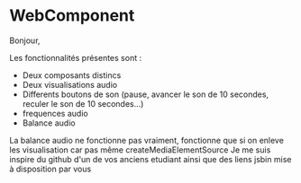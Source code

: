 # WebComponent

Bonjour,

Les fonctionnalités présentes sont : 
- Deux composants distincs
- Deux visualisations audio
- Differents boutons de son (pause, avancer le son de 10 secondes, reculer le son de 10 secondes...)
- frequences audio
- Balance audio

La balance audio ne fonctionne pas vraiment, fonctionne que si on enleve les visualisation car pas même createMediaElementSource
Je me suis inspire du github d'un de vos anciens etudiant ainsi que des liens jsbin mise à disposition par vous 

